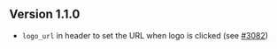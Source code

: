 
## Version 1.1.0

- `logo_url` in header to set the URL when logo is clicked (see [#3082](https://github.com/quarto-dev/quarto-cli/discussions/3082))
